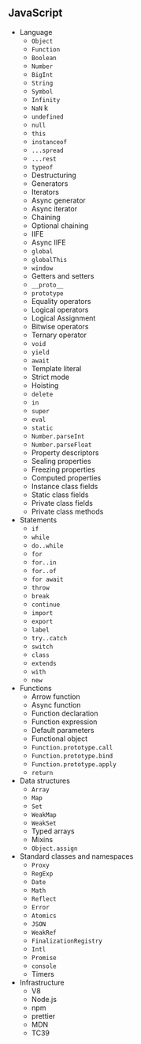 ## JavaScript

- Language
  - `Object`
  - `Function`
  - `Boolean`
  - `Number`
  - `BigInt`
  - `String`
  - `Symbol`
  - `Infinity`
  - `NaN` k
  - `undefined`
  - `null`
  - `this`
  - `instanceof`
  - `...spread`
  - `...rest`
  - `typeof`
  - Destructuring
  - Generators
  - Iterators
  - Async generator
  - Async iterator
  - Chaining
  - Optional chaining
  - IIFE
  - Async IIFE
  - `global`
  - `globalThis`
  - `window`
  - Getters and setters
  - `__proto__`
  - `prototype`
  - Equality operators
  - Logical operators
  - Logical Assignment
  - Bitwise operators
  - Ternary operator
  - `void`
  - `yield`
  - `await`
  - Template literal
  - Strict mode
  - Hoisting
  - `delete`
  - `in`
  - `super`
  - `eval`
  - `static`
  - `Number.parseInt`
  - `Number.parseFloat`
  - Property descriptors
  - Sealing properties
  - Freezing properties
  - Computed properties
  - Instance class fields
  - Static class fields
  - Private class fields
  - Private class methods
- Statements
  - `if`
  - `while`
  - `do..while`
  - `for`
  - `for..in`
  - `for..of`
  - `for await`
  - `throw`
  - `break`
  - `continue`
  - `import`
  - `export`
  - `label`
  - `try..catch`
  - `switch`
  - `class`
  - `extends`
  - `with`
  - `new`
- Functions
  - Arrow function
  - Async function 
  - Function declaration
  - Function expression
  - Default parameters
  - Functional object
  - `Function.prototype.call`
  - `Function.prototype.bind`
  - `Function.prototype.apply`
  - `return`
- Data structures
  - `Array`
  - `Map`
  - `Set`
  - `WeakMap`
  - `WeakSet`
  - Typed arrays
  - Mixins
  - `Object.assign`
- Standard classes and namespaces
  - `Proxy`
  - `RegExp`
  - `Date`
  - `Math`
  - `Reflect`
  - `Error`
  - `Atomics`
  - `JSON`
  - `WeakRef`
  - `FinalizationRegistry`
  - `Intl`
  - `Promise`
  - `console`
  - Timers
- Infrastructure
  - V8
  - Node.js
  - npm
  - prettier
  - MDN
  - TC39
